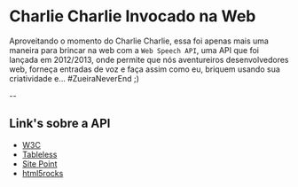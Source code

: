 # Charlie Charlie Invocado na Web

Aproveitando o momento do Charlie Charlie, essa foi apenas mais uma maneira para brincar na web com a `Web Speech API`, uma API que foi lançada em 2012/2013, onde permite que nós aventureiros desenvolvedores web, forneça entradas de voz e faça assim como eu, briquem usando sua criatividade e... #ZueiraNeverEnd ;)

--

## Link's sobre a API
* [W3C](https://dvcs.w3.org/hg/speech-api/raw-file/tip/speechapi.html)
* [Tableless](http://tableless.com.br/web-speech-api-reconhecimento-de-voz-com-javascript/)
* [Site Point](http://www.sitepoint.com/experimenting-web-speech-api/)
* [html5rocks](http://updates.html5rocks.com/2013/01/Voice-Driven-Web-Apps-Introduction-to-the-Web-Speech-API?utm_source=dlvr.it&utm_medium=twitter)
